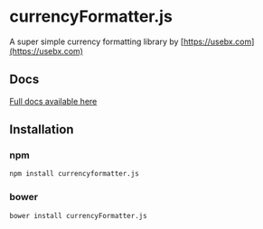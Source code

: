 # currencyFormatter.js
A super simple currency formatting library by [https://usebx.com](https://usebx.com)

## Docs
[Full docs available here ](https://osrec.github.io/currencyFormatter.js/)

## Installation

### npm
```Bash
npm install currencyformatter.js
```

### bower
```Bash
bower install currencyFormatter.js
```

